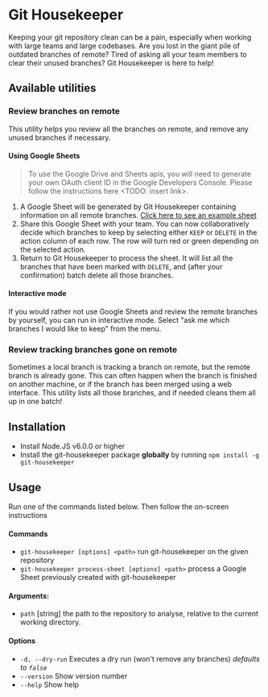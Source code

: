 # Git Housekeeper
Keeping your git repository clean can be a pain, especially when working with large teams and large codebases.
Are you lost in the giant pile of outdated branches of remote? Tired of asking all your team members to clear their unused branches?
Git Housekeeper is here to help!

## Available utilities
### Review branches on remote
This utility helps you review all the branches on remote, and remove any unused branches if necessary.
#### Using Google Sheets
> To use the Google Drive and Sheets apis, you will need to generate your own OAuth client ID in the Google Developers Console.
> Please follow the instructions here <TODO: insert link>.

1. A Google Sheet will be generated by Git Housekeeper containing information on all remote branches.
[Click here to see an example sheet](https://docs.google.com/spreadsheets/d/1yptzd3ytvXT8ydxVdXOyPYt3sZu0jHrkslLn_Cil6IQ/edit?usp=sharing)
2. Share this Google Sheet with your team. You can now collaboratively decide which branches to keep by selecting either `KEEP` or `DELETE`
in the action column of each row. The row will turn red or green depending on the selected action.
3. Return to Git Housekeeper to process the sheet. It will list all the branches that have been marked with `DELETE`, and (after your
confirmation) batch delete all those branches.

#### Interactive mode
If you would rather not use Google Sheets and review the remote branches by yourself, you can run in interactive mode. Select
"ask me which branches I would like to keep" from the menu.

### Review tracking branches gone on remote
Sometimes a local branch is tracking a branch on remote, but the remote branch is already gone. This can often happen when the branch
is finished on another machine, or if the branch has been merged using a web interface. This utility lists all those branches, and if
needed cleans them all up in one batch!

## Installation
 - Install Node.JS v6.0.0 or higher
 - Install the git-housekeeper package __globally__ by running `npm install -g git-housekeeper`

## Usage
Run one of the commands listed below. Then follow the on-screen instructions
#### Commands
 - `git-housekeeper [options] <path>` run git-housekeeper on the given repository
 - `git-housekeeper process-sheet [options] <path>` process a Google Sheet previously created with git-housekeeper

#### Arguments:
 - `path` [string] the path to the repository to analyse, relative to the current working directory.

#### Options
 - `-d, --dry-run` Executes a dry run (won't remove any branches) _defaults to `false`_
 - `--version` Show version number
 - `--help` Show help
